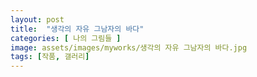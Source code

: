 ```yaml
---
layout: post
title:  "생각의 자유 그남자의 바다"
categories: [ 나의 그림들 ]
image: assets/images/myworks/생각의 자유 그남자의 바다.jpg
tags: [작품, 갤러리]
---
```

